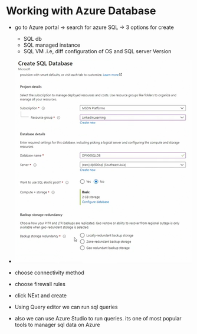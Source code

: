 
# Working with Azure Database

- go to Azure portal -> search for azure SQL -> 3 options for create
  - SQL db
  - SQL managed instance 
  - SQL VM .i.e, diff configuration of OS and SQL server Version
- ![img.png](../images/2.5.1.png)
- choose connectivity method
- choose firewall rules 
- click NExt and create

- Using Query editor we can run sql queries
- also we can use Azure Studio to run queries. its one of most popular tools to manager sql data on Azure
 
